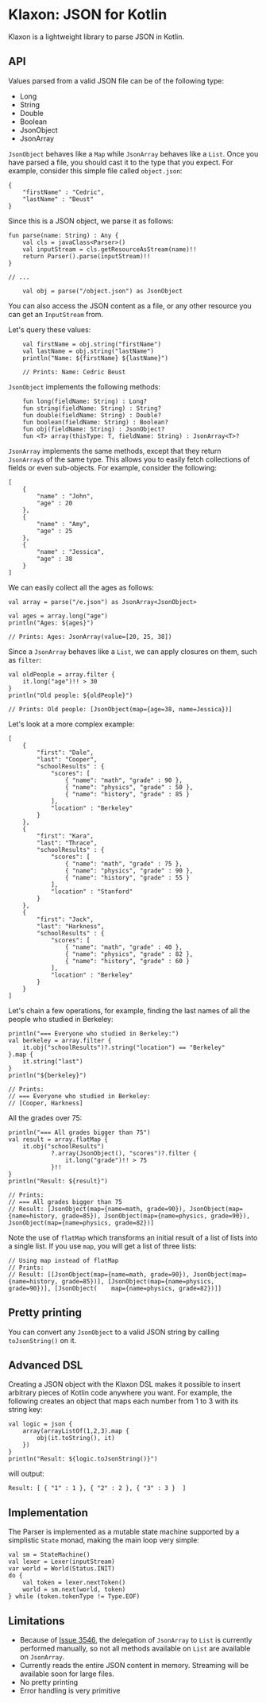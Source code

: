 # Klaxon: JSON for Kotlin

Klaxon is a lightweight library to parse JSON in Kotlin.

## API

Values parsed from a valid JSON file can be of the following type:

* Long
* String
* Double
* Boolean
* JsonObject
* JsonArray

`JsonObject` behaves like a `Map` while `JsonArray` behaves like a `List`. Once you have parsed a file, you should cast it to the type that you expect. For example, consider this simple file called `object.json`:

```
{
    "firstName" : "Cedric",
    "lastName" : "Beust"
}
```

Since this is a JSON object, we parse it as follows:

```
fun parse(name: String) : Any {
    val cls = javaClass<Parser>()
    val inputStream = cls.getResourceAsStream(name)!!
    return Parser().parse(inputStream)!!
}

// ...

    val obj = parse("/object.json") as JsonObject
```

You can also access the JSON content as a file, or any other resource you can get an `InputStream` from.

Let's query these values:

```
    val firstName = obj.string("firstName")
    val lastName = obj.string("lastName")
    println("Name: ${firstName} ${lastName}")

    // Prints: Name: Cedric Beust
```

`JsonObject` implements the following methods:

```
    fun long(fieldName: String) : Long?
    fun string(fieldName: String) : String?
    fun double(fieldName: String) : Double?
    fun boolean(fieldName: String) : Boolean?
    fun obj(fieldName: String) : JsonObject?
    fun <T> array(thisType: T, fieldName: String) : JsonArray<T>?
```

`JsonArray` implements the same methods, except that they return `JsonArray`s of the same type. This allows you to easily fetch collections of fields or even sub-objects. For example, consider the following:

```
[
    {
        "name" : "John",
        "age" : 20
    },
    {
        "name" : "Amy",
        "age" : 25
    },
    {
        "name" : "Jessica",
        "age" : 38
    }
]
```

We can easily collect all the ages as follows:

```
val array = parse("/e.json") as JsonArray<JsonObject>

val ages = array.long("age")
println("Ages: ${ages}")

// Prints: Ages: JsonArray(value=[20, 25, 38])
```

Since a `JsonArray` behaves like a `List`, we can apply closures on them, such as `filter`:

```
val oldPeople = array.filter {
    it.long("age")!! > 30
}
println("Old people: ${oldPeople}")

// Prints: Old people: [JsonObject(map={age=38, name=Jessica})]
```

Let's look at a more complex example:

```
[
    {
        "first": "Dale",
        "last": "Cooper",
        "schoolResults" : {
            "scores": [
                { "name": "math", "grade" : 90 },
                { "name": "physics", "grade" : 50 },
                { "name": "history", "grade" : 85 }
            ],
            "location" : "Berkeley"
        }
    },
    {
        "first": "Kara",
        "last": "Thrace",
        "schoolResults" : {
            "scores": [
                { "name": "math", "grade" : 75 },
                { "name": "physics", "grade" : 90 },
                { "name": "history", "grade" : 55 }
            ],
            "location" : "Stanford"
        }
    },
    {
        "first": "Jack",
        "last": "Harkness",
        "schoolResults" : {
            "scores": [
                { "name": "math", "grade" : 40 },
                { "name": "physics", "grade" : 82 },
                { "name": "history", "grade" : 60 }
            ],
            "location" : "Berkeley"
        }
    }
]
```

Let's chain a few operations, for example, finding the last names of all the people who studied in Berkeley:

```
println("=== Everyone who studied in Berkeley:")
val berkeley = array.filter {
    it.obj("schoolResults")?.string("location") == "Berkeley"
}.map {
    it.string("last")
}
println("${berkeley}")

// Prints:
// === Everyone who studied in Berkeley:
// [Cooper, Harkness]
```

All the grades over 75:

```
println("=== All grades bigger than 75")
val result = array.flatMap {
    it.obj("schoolResults")
            ?.array(JsonObject(), "scores")?.filter {
                it.long("grade")!! > 75
            }!!
}
println("Result: ${result}")

// Prints:
// === All grades bigger than 75
// Result: [JsonObject(map={name=math, grade=90}), JsonObject(map={name=history, grade=85}), JsonObject(map={name=physics, grade=90}), JsonObject(map={name=physics, grade=82})]

```

Note the use of `flatMap` which transforms an initial result of a list of lists into a single list. If you use `map`, you will get a list of three lists:

```
// Using map instead of flatMap
// Prints:
// Result: [[JsonObject(map={name=math, grade=90}), JsonObject(map={name=history, grade=85})], [JsonObject(map={name=physics, grade=90})], [JsonObject(    map={name=physics, grade=82})]]
```

## Pretty printing

You can convert any `JsonObject` to a valid JSON string by calling `toJsonString()` on it.

## Advanced DSL

Creating a JSON object with the Klaxon DSL makes it possible to insert arbitrary pieces of Kotlin code anywhere you want. For example, the following creates an object that maps each number from 1 to 3 with its string key:

```
val logic = json {
    array(arrayListOf(1,2,3).map {
        obj(it.toString(), it)
    })
}
println("Result: ${logic.toJsonString()}")
```

will output:

```
Result: [ { "1" : 1 }, { "2" : 2 }, { "3" : 3 }  ]
```

## Implementation

The Parser is implemented as a mutable state machine supported by a simplistic `State` monad, making the main loop very simple:

```
val sm = StateMachine()
val lexer = Lexer(inputStream)
var world = World(Status.INIT)
do {
    val token = lexer.nextToken()
    world = sm.next(world, token)
} while (token.tokenType != Type.EOF)
```

## Limitations

* Because of [Issue 3546](http://youtrack.jetbrains.com/issue/KT-3546), the delegation of `JsonArray` to `List` is currently performed manually, so not all methods available on `List` are available on `JsonArray`.
* Currently reads the entire JSON content in memory. Streaming will be available soon for large files.
* No pretty printing
* Error handling is very primitive


